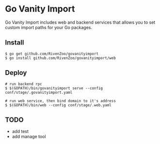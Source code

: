 # Go Vanity Import

Go Vanity Import includes web and backend services that allows you to set custom import paths for your Go packages.

## Install

```
$ go get github.com/RivenZoo/govanityimport
$ go install github.com/RivenZoo/govanityimport/web
```

## Deploy

```
# run backend rpc
$ $(GOPATH)/bin/govanityimport serve --config conf/stage/.govanityimport.yaml

# run web service, then bind domain to it's address
$ $(GOPATH)/bin/web --config conf/stage/.web.yaml
```

## TODO

* add test
* add manage tool